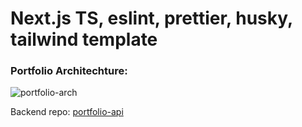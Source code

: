 # Next.js TS, eslint, prettier, husky, tailwind template

### Portfolio Architechture:

![portfolio-arch](https://github.com/Pratham82/portfolio-v5/assets/13178080/62fb4449-04eb-47a1-ab82-54b7195fd39c)

Backend repo: [portfolio-api](https://github.com/Pratham82/portfolio-api)
